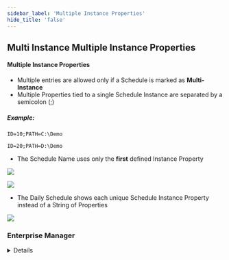 ```yaml
---
sidebar_label: 'Multiple Instance Properties'
hide_title: 'false'
---
```


<head>
  <meta name="robots" content="noindex, nofollow" />
</head>

## Multi Instance Multiple Instance Properties

#### Multiple Instance Properties 

* Multiple entries are allowed only if a Schedule is marked as **Multi-Instance**
* Multiple Properties tied to a single Schedule Instance are separated by a semicolon (;)

##### Example:

```ID=10;PATH=C:\Demo```

```ID=20;PATH=D:\Demo```

* The Schedule Name uses only the **first** defined Instance Property 

![](../static/imgadvanced/Multiple_Multi_Instance_Operations_SM.png)

![](../static/imgadvanced/Multiple_Multi_Instance_Definition.png)

* The Daily Schedule shows each unique Schedule Instance Property instead of a String of Properties

![](../static/imgadvanced/Instance_Definition_SM.png)



### Enterprise Manager

<details>

#### Multiple Instance Properties 

* Multiple entries are allowed only if a Schedule is marked as **Multi-Instance**
* Multiple Properties tied to a single Schedule Instance are separated by a semicolon (;)

##### Example:

```ID=10;PATH=C:\Demo```

```ID=20;PATH=D:\Demo```

* The Schedule Name uses only the **first** defined Instance Property 

![](../static/imgadvanced/MultipleInstanceProperties.png)

* The Daily Schedule shows each unique Schedule Instance Property instead of a String of Properties

![](../static/imgadvanced/AvailableProperties.png)

</details>